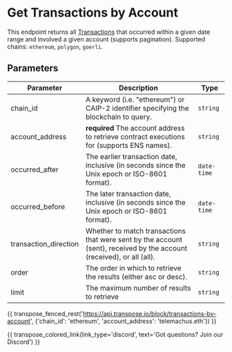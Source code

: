 # Get Transactions by Account
This endpoint returns all [Transactions](../models/transaction_model.md) that occurred within a given date range and involved a given account (supports pagination). Supported chains: `ethereum`, `polygon`, `goerli`.



## Parameters
| Parameter | Description | Type |
| --------- | ----------- | ---- |
| chain_id | A keyword (i.e. "ethereum") or CAIP-2 identifier specifying the blockchain to query. | `string` |
| account_address | **required** The account address to retrieve contract executions for (supports ENS names). | `string` | 
| occurred_after | The earlier transaction date, inclusive (in seconds since the Unix epoch or ISO-8601 format). | `date-time` | 
| occurred_before | The later transaction date, inclusive (in seconds since the Unix epoch or ISO-8601 format). | `date-time` | 
| transaction_direction | Whether to match transactions that were sent by the account (sent), received by the account (received), or all (all). | `string` |
| order | The order in which to retrieve the results (either asc or desc). | `string` |
| limit | The maximum number of results to retrieve | `string` |


{{ transpose_fenced_rest('https://api.transpose.io/block/transactions-by-account', {'chain_id': 'ethereum', 'account_address': 'telemachus.eth'}) }}

{{ transpose_colored_link(link_type='discord', text='Got questions?  Join our Discord') }}
